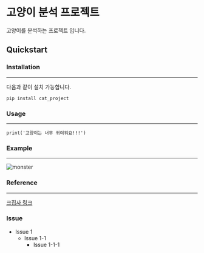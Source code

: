 # 고양이 분석 프로젝트

고양이를 분석하는 프로젝트 입니다.
## Quickstart

### Installation
- - -
다음과 같이 설치 가능합니다.
```
pip install cat_project
```
### Usage
---
```
print('고양이는 너무 귀여워요!!!')
```
### Example
-----------
![monster](https://as2.ftcdn.net/v2/jpg/01/65/58/85/1000_F_165588537_vup8rys1dkqVkqECoYRcyMOKT7X4DOGy.jpg)
### Reference
-----------
[크집사 링크](https://www.youtube.com/channel/UCkuA_gDjISfGgbdp02BUwyQ)
### Issue
* Issue 1
  * Issue 1-1
    * Issue 1-1-1
